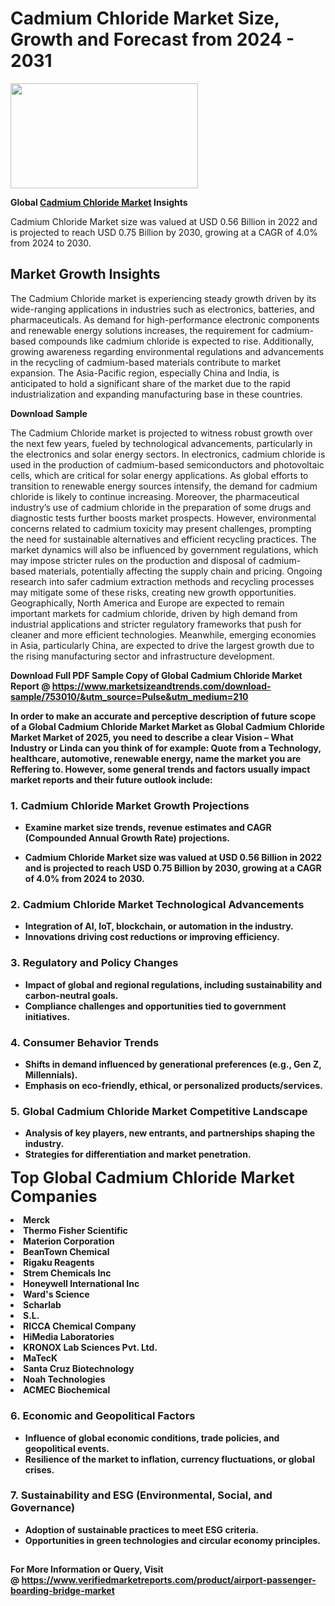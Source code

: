 <H1>Cadmium Chloride Market Size, Growth and Forecast from 2024 - 2031</H1><img class="aligncenter size-medium wp-image-584254" src="https://thirdeyenews.in/wp-content/uploads/2024/09/Global-Market-Research-300x168.jpeg" alt="" width="300" height="168" /><p><strong>Global&nbsp;<a href="https://www.marketsizeandtrends.com/download-sample/753010/&amp;utm_source=Pulse&amp;utm_medium=210">Cadmium Chloride Market</a> Insights</strong></p><p>Cadmium Chloride Market size was valued at USD 0.56 Billion in 2022 and is projected to reach USD 0.75 Billion by 2030, growing at a CAGR of 4.0% from 2024 to 2030.</p><p><h2>Market Growth Insights</h2> <p>The Cadmium Chloride market is experiencing steady growth driven by its wide-ranging applications in industries such as electronics, batteries, and pharmaceuticals. As demand for high-performance electronic components and renewable energy solutions increases, the requirement for cadmium-based compounds like cadmium chloride is expected to rise. Additionally, growing awareness regarding environmental regulations and advancements in the recycling of cadmium-based materials contribute to market expansion. The Asia-Pacific region, especially China and India, is anticipated to hold a significant share of the market due to the rapid industrialization and expanding manufacturing base in these countries.</p> <p><strong>Download Sample</strong></p> <p>The Cadmium Chloride market is projected to witness robust growth over the next few years, fueled by technological advancements, particularly in the electronics and solar energy sectors. In electronics, cadmium chloride is used in the production of cadmium-based semiconductors and photovoltaic cells, which are critical for solar energy applications. As global efforts to transition to renewable energy sources intensify, the demand for cadmium chloride is likely to continue increasing. Moreover, the pharmaceutical industry’s use of cadmium chloride in the preparation of some drugs and diagnostic tests further boosts market prospects. However, environmental concerns related to cadmium toxicity may present challenges, prompting the need for sustainable alternatives and efficient recycling practices. The market dynamics will also be influenced by government regulations, which may impose stricter rules on the production and disposal of cadmium-based materials, potentially affecting the supply chain and pricing. Ongoing research into safer cadmium extraction methods and recycling processes may mitigate some of these risks, creating new growth opportunities. Geographically, North America and Europe are expected to remain important markets for cadmium chloride, driven by high demand from industrial applications and stricter regulatory frameworks that push for cleaner and more efficient technologies. Meanwhile, emerging economies in Asia, particularly China, are expected to drive the largest growth due to the rising manufacturing sector and infrastructure development. <p><strong></p><p><span class=""><strong>Download Full PDF Sample Copy of Global Cadmium Chloride Market Report</strong> @ <a href="https://www.marketsizeandtrends.com/download-sample/753010/&amp;utm_source=Pulse&amp;utm_medium=210" target="_blank">https://www.marketsizeandtrends.com/download-sample/753010/&amp;utm_source=Pulse&amp;utm_medium=210</a></span></p><p>In order to make an accurate and perceptive description of future scope of a Global&nbsp;Cadmium Chloride Market Market as Global&nbsp;Cadmium Chloride Market Market of 2025, you need to describe a clear Vision &ndash; What Industry or Linda can you think of for example: Quote from a Technology, healthcare, automotive, renewable energy, name the market you are Reffering to. However, some general trends and factors usually impact market reports and their future outlook include:</p><h3>1.&nbsp;<strong>Cadmium Chloride Market Growth Projections</strong></h3><ul><li>Examine market size trends, revenue estimates and CAGR (Compounded Annual Growth Rate) projections.</li><li><p>Cadmium Chloride Market size was valued at USD 0.56 Billion in 2022 and is projected to reach USD 0.75 Billion by 2030, growing at a CAGR of 4.0% from 2024 to 2030.</p></li></ul><h3>2.&nbsp;<strong>Cadmium Chloride Market Technological Advancements</strong></h3><ul><li>Integration of AI, IoT, blockchain, or automation in the industry.</li><li>Innovations driving cost reductions or improving efficiency.</li></ul><h3>3.&nbsp;<strong>Regulatory and Policy Changes</strong></h3><ul><li>Impact of global and regional regulations, including sustainability and carbon-neutral goals.</li><li>Compliance challenges and opportunities tied to government initiatives.</li></ul><h3>4.&nbsp;<strong>Consumer Behavior Trends</strong></h3><ul><li>Shifts in demand influenced by generational preferences (e.g., Gen Z, Millennials).</li><li>Emphasis on eco-friendly, ethical, or personalized products/services.</li></ul><h3>5.&nbsp;<strong>Global Cadmium Chloride Market Competitive Landscape</strong></h3><ul><li>Analysis of key players, new entrants, and partnerships shaping the industry.</li><li>Strategies for differentiation and market penetration.</li></ul><p data-pm-slice="1 1 []"><span style="color: inherit; font-family: inherit; font-size: 25px;">Top Global Cadmium Chloride Market Companies</span></p><div class="" data-test-id=""><p><li>Merck</li><li> Thermo Fisher Scientific</li><li> Materion Corporation</li><li> BeanTown Chemical</li><li> Rigaku Reagents</li><li> Strem Chemicals Inc</li><li> Honeywell International Inc</li><li> Ward's Science</li><li> Scharlab</li><li>S.L.</li><li> RICCA Chemical Company</li><li> HiMedia Laboratories</li><li> KRONOX Lab Sciences Pvt. Ltd.</li><li> MaTecK</li><li> Santa Cruz Biotechnology</li><li> Noah Technologies</li><li> ACMEC Biochemical</li></p></div><h3>6.&nbsp;<strong>Economic and Geopolitical Factors</strong></h3><ul><li>Influence of global economic conditions, trade policies, and geopolitical events.</li><li>Resilience of the market to inflation, currency fluctuations, or global crises.</li></ul><h3>7.&nbsp;<strong>Sustainability and ESG (Environmental, Social, and Governance)</strong></h3><ul><li>Adoption of sustainable practices to meet ESG criteria.</li><li>Opportunities in green technologies and circular economy principles.</li></ul><h2><strong style="font-size: 14px;">For More Information or Query, Visit @&nbsp;</strong><a style="background-color: #ffffff; font-size: 14px;" href="https://www.marketsizeandtrends.com/report/cadmium-chloride-market/" target="_blank">https://www.verifiedmarketreports.com/product/airport-passenger-boarding-bridge-market</a></h2>
